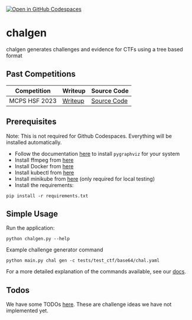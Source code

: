 [![Open in GitHub Codespaces](https://github.com/codespaces/badge.svg)](https://github.com/codespaces/new?hide_repo_select=true&ref=master&repo=593061685&machine=basicLinux32gb&devcontainer_path=.devcontainer%2Fdevcontainer.json&location=EastUs)

# chalgen

chalgen generates challenges and evidence for CTFs using a tree based format

## Past Competitions

| Competition | Writeup | Source Code |
| --- | --- | --- |
| MCPS HSF 2023 | [Writeup](https://lukegriffith.me/posts/writeups/mcpshsf/) | [Source Code](/competitions/mcpshsf-2023/) |

## Prerequisites
Note: This is not required for Github Codespaces. Everything will be installed automatically.

- Follow the documentation [here](https://pygraphviz.github.io/documentation/stable/install.html) to install `pygraphviz` for your system
- Install ffmpeg from [here](https://ffmpeg.org/download.html)
- Install Docker from [here](https://docs.docker.com/engine/install/)
- Install kubectl from [here](https://kubernetes.io/docs/tasks/tools/)
- Install minikube from [here](https://minikube.sigs.k8s.io/docs/start/) (only required for local testing)
- Install the requirements:
```
pip install -r requirements.txt
```

## Simple Usage

Run the application:

```
python chalgen.py --help
```

Example challenge generator command

```
python main.py chal gen -c tests/test_ctf/base64/chal.yaml
```

For a more detailed explanation of the commands available, see our [docs](docs/README.md).

## Todos
We have some TODOs [here](TODO.md). These are challenge ideas we have not implemented yet.
